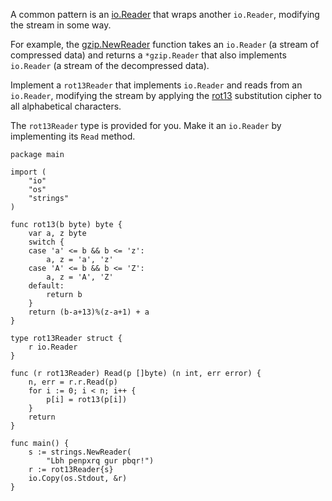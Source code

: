 


A common pattern is an [io.Reader](https://go.dev/pkg/io/#Reader) that wraps another `io.Reader`, modifying the stream in some way.

For example, the [gzip.NewReader](https://go.dev/pkg/compress/gzip/#NewReader) function takes an `io.Reader` (a stream of compressed data) and returns a `*gzip.Reader` that also implements `io.Reader` (a stream of the decompressed data).

Implement a `rot13Reader` that implements `io.Reader` and reads from an `io.Reader`, modifying the stream by applying the [rot13](https://en.wikipedia.org/wiki/ROT13) substitution cipher to all alphabetical characters.

The `rot13Reader` type is provided for you.
Make it an `io.Reader` by implementing its `Read` method.

<div class="hint" title="Click to see possible solution">

    package main
    
    import (
    	"io"
    	"os"
    	"strings"
    )
    
    func rot13(b byte) byte {
    	var a, z byte
    	switch {
    	case 'a' <= b && b <= 'z':
    		a, z = 'a', 'z'
    	case 'A' <= b && b <= 'Z':
    		a, z = 'A', 'Z'
    	default:
    		return b
    	}
    	return (b-a+13)%(z-a+1) + a
    }
    
    type rot13Reader struct {
    	r io.Reader
    }
    
    func (r rot13Reader) Read(p []byte) (n int, err error) {
    	n, err = r.r.Read(p)
    	for i := 0; i < n; i++ {
    		p[i] = rot13(p[i])
    	}
    	return
    }
    
    func main() {
    	s := strings.NewReader(
    		"Lbh penpxrq gur pbqr!")
    	r := rot13Reader{s}
    	io.Copy(os.Stdout, &r)
    }
    
</div>
